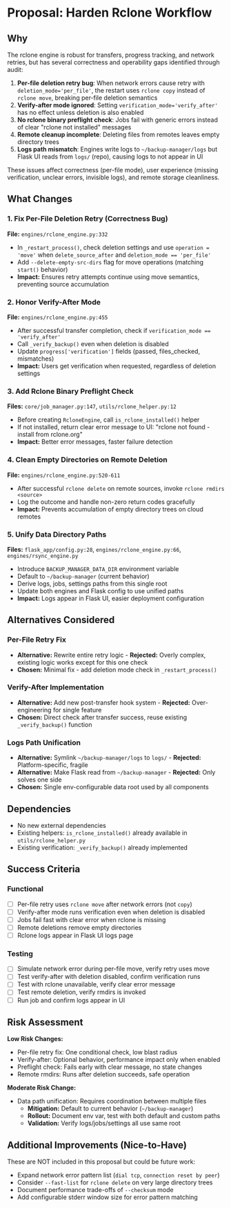 # Proposal: Harden Rclone Workflow

## Why

The rclone engine is robust for transfers, progress tracking, and network retries, but has several correctness and operability gaps identified through audit:

1. **Per-file deletion retry bug**: When network errors cause retry with `deletion_mode='per_file'`, the restart uses `rclone copy` instead of `rclone move`, breaking per-file deletion semantics
2. **Verify-after mode ignored**: Setting `verification_mode='verify_after'` has no effect unless deletion is also enabled
3. **No rclone binary preflight check**: Jobs fail with generic errors instead of clear "rclone not installed" messages
4. **Remote cleanup incomplete**: Deleting files from remotes leaves empty directory trees
5. **Logs path mismatch**: Engines write logs to `~/backup-manager/logs` but Flask UI reads from `logs/` (repo), causing logs to not appear in UI

These issues affect correctness (per-file mode), user experience (missing verification, unclear errors, invisible logs), and remote storage cleanliness.

## What Changes

### 1. Fix Per-File Deletion Retry (Correctness Bug)
**File:** `engines/rclone_engine.py:332`

- In `_restart_process()`, check deletion settings and use `operation = 'move'` when `delete_source_after` and `deletion_mode == 'per_file'`
- Add `--delete-empty-src-dirs` flag for move operations (matching `start()` behavior)
- **Impact:** Ensures retry attempts continue using move semantics, preventing source accumulation

### 2. Honor Verify-After Mode
**File:** `engines/rclone_engine.py:455`

- After successful transfer completion, check if `verification_mode == 'verify_after'`
- Call `_verify_backup()` even when deletion is disabled
- Update `progress['verification']` fields (passed, files_checked, mismatches)
- **Impact:** Users get verification when requested, regardless of deletion settings

### 3. Add Rclone Binary Preflight Check
**Files:** `core/job_manager.py:147`, `utils/rclone_helper.py:12`

- Before creating `RcloneEngine`, call `is_rclone_installed()` helper
- If not installed, return clear error message to UI: "rclone not found - install from rclone.org"
- **Impact:** Better error messages, faster failure detection

### 4. Clean Empty Directories on Remote Deletion
**File:** `engines/rclone_engine.py:520-611`

- After successful `rclone delete` on remote sources, invoke `rclone rmdirs <source>`
- Log the outcome and handle non-zero return codes gracefully
- **Impact:** Prevents accumulation of empty directory trees on cloud remotes

### 5. Unify Data Directory Paths
**Files:** `flask_app/config.py:28`, `engines/rclone_engine.py:66`, `engines/rsync_engine.py`

- Introduce `BACKUP_MANAGER_DATA_DIR` environment variable
- Default to `~/backup-manager` (current behavior)
- Derive logs, jobs, settings paths from this single root
- Update both engines and Flask config to use unified paths
- **Impact:** Logs appear in Flask UI, easier deployment configuration

## Alternatives Considered

### Per-File Retry Fix
- **Alternative:** Rewrite entire retry logic - **Rejected:** Overly complex, existing logic works except for this one check
- **Chosen:** Minimal fix - add deletion mode check in `_restart_process()`

### Verify-After Implementation
- **Alternative:** Add new post-transfer hook system - **Rejected:** Over-engineering for single feature
- **Chosen:** Direct check after transfer success, reuse existing `_verify_backup()` function

### Logs Path Unification
- **Alternative:** Symlink `~/backup-manager/logs` to `logs/` - **Rejected:** Platform-specific, fragile
- **Alternative:** Make Flask read from `~/backup-manager` - **Rejected:** Only solves one side
- **Chosen:** Single env-configurable data root used by all components

## Dependencies

- No new external dependencies
- Existing helpers: `is_rclone_installed()` already available in `utils/rclone_helper.py`
- Existing verification: `_verify_backup()` already implemented

## Success Criteria

### Functional
- [ ] Per-file retry uses `rclone move` after network errors (not `copy`)
- [ ] Verify-after mode runs verification even when deletion is disabled
- [ ] Jobs fail fast with clear error when rclone is missing
- [ ] Remote deletions remove empty directories
- [ ] Rclone logs appear in Flask UI logs page

### Testing
- [ ] Simulate network error during per-file move, verify retry uses move
- [ ] Test verify-after with deletion disabled, confirm verification runs
- [ ] Test with rclone unavailable, verify clear error message
- [ ] Test remote deletion, verify rmdirs is invoked
- [ ] Run job and confirm logs appear in UI

## Risk Assessment

**Low Risk Changes:**
- Per-file retry fix: One conditional check, low blast radius
- Verify-after: Optional behavior, performance impact only when enabled
- Preflight check: Fails early with clear message, no state changes
- Remote rmdirs: Runs after deletion succeeds, safe operation

**Moderate Risk Change:**
- Data path unification: Requires coordination between multiple files
  - **Mitigation:** Default to current behavior (`~/backup-manager`)
  - **Rollout:** Document env var, test with both default and custom paths
  - **Validation:** Verify logs/jobs/settings all use same root

## Additional Improvements (Nice-to-Have)

These are NOT included in this proposal but could be future work:

- Expand network error pattern list (`dial tcp`, `connection reset by peer`)
- Consider `--fast-list` for `rclone delete` on very large directory trees
- Document performance trade-offs of `--checksum` mode
- Add configurable stderr window size for error pattern matching
